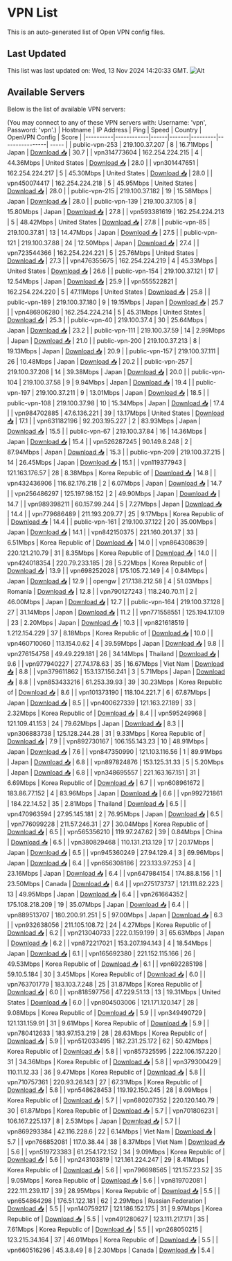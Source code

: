 # VPN List

This is an auto-generated list of Open VPN config files.

## Last Updated

This list was last updated on: Wed, 13 Nov 2024 14:20:33 GMT.
![Alt](https://repobeats.axiom.co/api/embed/186b98318ef1479477931607c1ad7d823f12451f.svg "Repobeats analytics image")

## Available Servers

Below is the list of available VPN servers:

(You may connect to any of these VPN servers with: Username: 'vpn', Password: 'vpn'.)
| Hostname | IP Address | Ping | Speed | Country | OpenVPN Config | Score |
|----------|------------|------|-------|---------|----------------| ----- |
| public-vpn-253 | 219.100.37.207 | 8 | 16.71Mbps | Japan | [Download 📥](./configs/server_0_JP.ovpn) | 30.7 |
| vpn314773604 | 162.254.224.215 | 4 | 44.36Mbps | United States | [Download 📥](./configs/server_1_US.ovpn) | 28.0 |
| vpn301447651 | 162.254.224.217 | 5 | 45.30Mbps | United States | [Download 📥](./configs/server_2_US.ovpn) | 28.0 |
| vpn450074417 | 162.254.224.218 | 5 | 45.95Mbps | United States | [Download 📥](./configs/server_3_US.ovpn) | 28.0 |
| public-vpn-215 | 219.100.37.182 | 19 | 15.58Mbps | Japan | [Download 📥](./configs/server_4_JP.ovpn) | 28.0 |
| public-vpn-139 | 219.100.37.105 | 8 | 15.80Mbps | Japan | [Download 📥](./configs/server_5_JP.ovpn) | 27.8 |
| vpn593381619 | 162.254.224.213 | 5 | 48.42Mbps | United States | [Download 📥](./configs/server_6_US.ovpn) | 27.8 |
| public-vpn-85 | 219.100.37.81 | 13 | 14.47Mbps | Japan | [Download 📥](./configs/server_7_JP.ovpn) | 27.5 |
| public-vpn-121 | 219.100.37.88 | 24 | 12.50Mbps | Japan | [Download 📥](./configs/server_8_JP.ovpn) | 27.4 |
| vpn723544366 | 162.254.224.221 | 5 | 25.76Mbps | United States | [Download 📥](./configs/server_9_US.ovpn) | 27.3 |
| vpn476355675 | 162.254.224.219 | 4 | 45.33Mbps | United States | [Download 📥](./configs/server_10_US.ovpn) | 26.6 |
| public-vpn-154 | 219.100.37.121 | 17 | 12.54Mbps | Japan | [Download 📥](./configs/server_11_JP.ovpn) | 25.9 |
| vpn555522821 | 162.254.224.220 | 5 | 47.11Mbps | United States | [Download 📥](./configs/server_12_US.ovpn) | 25.8 |
| public-vpn-189 | 219.100.37.180 | 9 | 19.15Mbps | Japan | [Download 📥](./configs/server_13_JP.ovpn) | 25.7 |
| vpn486906280 | 162.254.224.214 | 5 | 45.31Mbps | United States | [Download 📥](./configs/server_14_US.ovpn) | 25.3 |
| public-vpn-40 | 219.100.37.4 | 30 | 25.64Mbps | Japan | [Download 📥](./configs/server_15_JP.ovpn) | 23.2 |
| public-vpn-111 | 219.100.37.59 | 14 | 2.99Mbps | Japan | [Download 📥](./configs/server_16_JP.ovpn) | 21.0 |
| public-vpn-200 | 219.100.37.213 | 8 | 19.13Mbps | Japan | [Download 📥](./configs/server_17_JP.ovpn) | 20.9 |
| public-vpn-157 | 219.100.37.111 | 26 | 10.48Mbps | Japan | [Download 📥](./configs/server_18_JP.ovpn) | 20.2 |
| public-vpn-257 | 219.100.37.208 | 14 | 39.38Mbps | Japan | [Download 📥](./configs/server_19_JP.ovpn) | 20.0 |
| public-vpn-104 | 219.100.37.58 | 9 | 9.94Mbps | Japan | [Download 📥](./configs/server_20_JP.ovpn) | 19.4 |
| public-vpn-197 | 219.100.37.211 | 9 | 13.01Mbps | Japan | [Download 📥](./configs/server_21_JP.ovpn) | 18.5 |
| public-vpn-108 | 219.100.37.98 | 10 | 15.34Mbps | Japan | [Download 📥](./configs/server_22_JP.ovpn) | 17.4 |
| vpn984702885 | 47.6.136.221 | 39 | 13.17Mbps | United States | [Download 📥](./configs/server_23_US.ovpn) | 17.1 |
| vpn631182196 | 92.203.195.227 | 2 | 83.93Mbps | Japan | [Download 📥](./configs/server_24_JP.ovpn) | 15.5 |
| public-vpn-67 | 219.100.37.84 | 16 | 14.36Mbps | Japan | [Download 📥](./configs/server_25_JP.ovpn) | 15.4 |
| vpn526287245 | 90.149.8.248 | 2 | 87.94Mbps | Japan | [Download 📥](./configs/server_26_JP.ovpn) | 15.3 |
| public-vpn-209 | 219.100.37.215 | 14 | 26.45Mbps | Japan | [Download 📥](./configs/server_27_JP.ovpn) | 15.1 |
| vpn119377943 | 121.163.176.57 | 28 | 8.38Mbps | Korea Republic of | [Download 📥](./configs/server_28_KR.ovpn) | 14.8 |
| vpn432436906 | 116.82.176.218 | 2 | 6.07Mbps | Japan | [Download 📥](./configs/server_29_JP.ovpn) | 14.7 |
| vpn256486297 | 125.197.98.152 | 2 | 49.90Mbps | Japan | [Download 📥](./configs/server_30_JP.ovpn) | 14.7 |
| vpn989398211 | 60.157.99.244 | 5 | 7.27Mbps | Japan | [Download 📥](./configs/server_31_JP.ovpn) | 14.4 |
| vpn779686489 | 211.193.209.77 | 25 | 9.17Mbps | Korea Republic of | [Download 📥](./configs/server_32_KR.ovpn) | 14.4 |
| public-vpn-161 | 219.100.37.122 | 20 | 35.00Mbps | Japan | [Download 📥](./configs/server_33_JP.ovpn) | 14.1 |
| vpn842150375 | 221.160.201.37 | 33 | 6.51Mbps | Korea Republic of | [Download 📥](./configs/server_34_KR.ovpn) | 14.0 |
| vpn864308639 | 220.121.210.79 | 31 | 8.35Mbps | Korea Republic of | [Download 📥](./configs/server_35_KR.ovpn) | 14.0 |
| vpn424018354 | 220.79.233.185 | 28 | 5.22Mbps | Korea Republic of | [Download 📥](./configs/server_36_KR.ovpn) | 13.9 |
| vpn698252028 | 175.105.72.149 | 4 | 0.84Mbps | Japan | [Download 📥](./configs/server_37_JP.ovpn) | 12.9 |
| opengw | 217.138.212.58 | 4 | 51.03Mbps | Romania | [Download 📥](./configs/server_38_RO.ovpn) | 12.8 |
| vpn790127243 | 118.240.70.11 | 2 | 46.00Mbps | Japan | [Download 📥](./configs/server_39_JP.ovpn) | 12.7 |
| public-vpn-164 | 219.100.37.128 | 27 | 31.14Mbps | Japan | [Download 📥](./configs/server_40_JP.ovpn) | 11.2 |
| vpn771558551 | 125.194.17.109 | 23 | 2.20Mbps | Japan | [Download 📥](./configs/server_41_JP.ovpn) | 10.3 |
| vpn821618519 | 1.212.154.229 | 37 | 8.18Mbps | Korea Republic of | [Download 📥](./configs/server_42_KR.ovpn) | 10.0 |
| vpn460710060 | 113.154.0.62 | 4 | 39.59Mbps | Japan | [Download 📥](./configs/server_43_JP.ovpn) | 9.8 |
| vpn276154758 | 49.49.229.181 | 26 | 34.14Mbps | Thailand | [Download 📥](./configs/server_44_TH.ovpn) | 9.6 |
| vpn977940227 | 27.74.178.63 | 35 | 16.67Mbps | Viet Nam | [Download 📥](./configs/server_45_VN.ovpn) | 8.8 |
| vpn379611862 | 153.137.156.241 | 3 | 5.71Mbps | Japan | [Download 📥](./configs/server_46_JP.ovpn) | 8.8 |
| vpn853433216 | 61.253.39.93 | 39 | 30.23Mbps | Korea Republic of | [Download 📥](./configs/server_47_KR.ovpn) | 8.6 |
| vpn101373190 | 118.104.221.7 | 6 | 67.87Mbps | Japan | [Download 📥](./configs/server_48_JP.ovpn) | 8.5 |
| vpn400627339 | 121.163.27.189 | 33 | 2.32Mbps | Korea Republic of | [Download 📥](./configs/server_49_KR.ovpn) | 8.4 |
| vpn595249968 | 121.109.41.153 | 24 | 79.62Mbps | Japan | [Download 📥](./configs/server_50_JP.ovpn) | 8.3 |
| vpn306883738 | 125.128.244.28 | 31 | 9.33Mbps | Korea Republic of | [Download 📥](./configs/server_51_KR.ovpn) | 7.9 |
| vpn892730167 | 106.155.143.23 | 10 | 48.91Mbps | Japan | [Download 📥](./configs/server_52_JP.ovpn) | 7.6 |
| vpn847350990 | 121.103.116.56 | 1 | 89.91Mbps | Japan | [Download 📥](./configs/server_53_JP.ovpn) | 6.8 |
| vpn897824876 | 153.125.31.33 | 5 | 5.20Mbps | Japan | [Download 📥](./configs/server_54_JP.ovpn) | 6.8 |
| vpn348695557 | 221.163.167.151 | 31 | 6.69Mbps | Korea Republic of | [Download 📥](./configs/server_55_KR.ovpn) | 6.7 |
| vpn608961672 | 183.86.77.152 | 4 | 83.96Mbps | Japan | [Download 📥](./configs/server_56_JP.ovpn) | 6.6 |
| vpn992721861 | 184.22.14.52 | 35 | 2.81Mbps | Thailand | [Download 📥](./configs/server_57_TH.ovpn) | 6.5 |
| vpn470963594 | 27.95.145.181 | 2 | 76.95Mbps | Japan | [Download 📥](./configs/server_58_JP.ovpn) | 6.5 |
| vpn776099228 | 211.57.246.31 | 27 | 30.04Mbps | Korea Republic of | [Download 📥](./configs/server_59_KR.ovpn) | 6.5 |
| vpn565356210 | 119.97.247.62 | 39 | 0.84Mbps | China | [Download 📥](./configs/server_60_CN.ovpn) | 6.5 |
| vpn380829468 | 110.131.213.129 | 17 | 20.17Mbps | Japan | [Download 📥](./configs/server_61_JP.ovpn) | 6.5 |
| vpn945360249 | 27.94.129.4 | 3 | 69.96Mbps | Japan | [Download 📥](./configs/server_62_JP.ovpn) | 6.4 |
| vpn656308186 | 223.133.97.253 | 4 | 23.16Mbps | Japan | [Download 📥](./configs/server_63_JP.ovpn) | 6.4 |
| vpn647984154 | 174.88.8.156 | 1 | 23.50Mbps | Canada | [Download 📥](./configs/server_64_CA.ovpn) | 6.4 |
| vpn275173737 | 121.111.82.223 | 13 | 49.95Mbps | Japan | [Download 📥](./configs/server_65_JP.ovpn) | 6.4 |
| vpn261664352 | 175.108.218.209 | 19 | 35.07Mbps | Japan | [Download 📥](./configs/server_66_JP.ovpn) | 6.4 |
| vpn889513707 | 180.200.91.251 | 5 | 97.00Mbps | Japan | [Download 📥](./configs/server_67_JP.ovpn) | 6.3 |
| vpn932638056 | 211.105.108.72 | 24 | 4.27Mbps | Korea Republic of | [Download 📥](./configs/server_68_KR.ovpn) | 6.2 |
| vpn213040733 | 222.0.159.199 | 3 | 65.63Mbps | Japan | [Download 📥](./configs/server_69_JP.ovpn) | 6.2 |
| vpn872217021 | 153.207.194.143 | 4 | 18.54Mbps | Japan | [Download 📥](./configs/server_70_JP.ovpn) | 6.1 |
| vpn165692380 | 221.152.115.166 | 26 | 49.53Mbps | Korea Republic of | [Download 📥](./configs/server_71_KR.ovpn) | 6.1 |
| vpn692285198 | 59.10.5.184 | 30 | 3.45Mbps | Korea Republic of | [Download 📥](./configs/server_72_KR.ovpn) | 6.0 |
| vpn763701779 | 183.103.7.248 | 25 | 31.87Mbps | Korea Republic of | [Download 📥](./configs/server_73_KR.ovpn) | 6.0 |
| vpn818597756 | 47.229.51.13 | 13 | 19.31Mbps | United States | [Download 📥](./configs/server_74_US.ovpn) | 6.0 |
| vpn804503006 | 121.171.120.147 | 28 | 9.08Mbps | Korea Republic of | [Download 📥](./configs/server_75_KR.ovpn) | 5.9 |
| vpn349490729 | 121.131.159.91 | 31 | 9.61Mbps | Korea Republic of | [Download 📥](./configs/server_76_KR.ovpn) | 5.9 |
| vpn780412633 | 183.97.153.219 | 28 | 28.63Mbps | Korea Republic of | [Download 📥](./configs/server_77_KR.ovpn) | 5.9 |
| vpn512033495 | 182.231.25.172 | 62 | 50.42Mbps | Korea Republic of | [Download 📥](./configs/server_78_KR.ovpn) | 5.8 |
| vpn857325595 | 222.106.157.220 | 31 | 34.36Mbps | Korea Republic of | [Download 📥](./configs/server_79_KR.ovpn) | 5.8 |
| vpn379300429 | 110.11.12.33 | 36 | 9.47Mbps | Korea Republic of | [Download 📥](./configs/server_80_KR.ovpn) | 5.8 |
| vpn710757361 | 220.93.26.143 | 27 | 67.31Mbps | Korea Republic of | [Download 📥](./configs/server_81_KR.ovpn) | 5.8 |
| vpn548628453 | 119.192.150.245 | 28 | 8.09Mbps | Korea Republic of | [Download 📥](./configs/server_82_KR.ovpn) | 5.7 |
| vpn680207352 | 220.120.140.79 | 30 | 61.87Mbps | Korea Republic of | [Download 📥](./configs/server_83_KR.ovpn) | 5.7 |
| vpn701806231 | 106.167.225.137 | 8 | 2.53Mbps | Japan | [Download 📥](./configs/server_84_JP.ovpn) | 5.7 |
| vpn869293384 | 42.116.228.6 | 22 | 6.14Mbps | Viet Nam | [Download 📥](./configs/server_85_VN.ovpn) | 5.7 |
| vpn766852081 | 117.0.38.44 | 38 | 8.37Mbps | Viet Nam | [Download 📥](./configs/server_86_VN.ovpn) | 5.6 |
| vpn519723383 | 61.254.172.152 | 34 | 9.09Mbps | Korea Republic of | [Download 📥](./configs/server_87_KR.ovpn) | 5.6 |
| vpn243103819 | 121.161.224.247 | 29 | 8.41Mbps | Korea Republic of | [Download 📥](./configs/server_88_KR.ovpn) | 5.6 |
| vpn796698565 | 121.157.23.52 | 35 | 9.05Mbps | Korea Republic of | [Download 📥](./configs/server_89_KR.ovpn) | 5.6 |
| vpn819702081 | 222.111.239.117 | 39 | 28.95Mbps | Korea Republic of | [Download 📥](./configs/server_90_KR.ovpn) | 5.5 |
| vpn654864298 | 176.51.122.181 | 62 | 2.29Mbps | Russian Federation | [Download 📥](./configs/server_91_RU.ovpn) | 5.5 |
| vpn140759217 | 121.186.152.175 | 31 | 9.97Mbps | Korea Republic of | [Download 📥](./configs/server_92_KR.ovpn) | 5.5 |
| vpn491280627 | 123.111.217.171 | 35 | 7.61Mbps | Korea Republic of | [Download 📥](./configs/server_93_KR.ovpn) | 5.5 |
| vpn268050215 | 123.215.34.164 | 37 | 46.01Mbps | Korea Republic of | [Download 📥](./configs/server_94_KR.ovpn) | 5.5 |
| vpn660516296 | 45.3.8.49 | 8 | 2.30Mbps | Canada | [Download 📥](./configs/server_95_CA.ovpn) | 5.4 |
